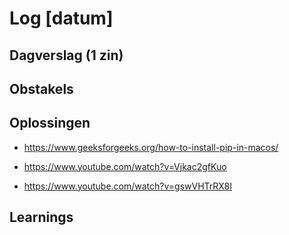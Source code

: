 # Log [datum]

## Dagverslag (1 zin)

## Obstakels

## Oplossingen

- https://www.geeksforgeeks.org/how-to-install-pip-in-macos/

- https://www.youtube.com/watch?v=Vjkac2gfKuo

- https://www.youtube.com/watch?v=gswVHTrRX8I

## Learnings

